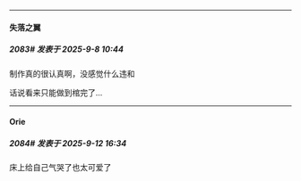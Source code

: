 ﻿
*****

####  失落之翼  
##### 2083#       发表于 2025-9-8 10:44

制作真的很认真啊，没感觉什么违和

话说看来只能做到棺完了...

*****

####  Orie  
##### 2084#       发表于 2025-9-12 16:34

床上给自己气哭了也太可爱了

